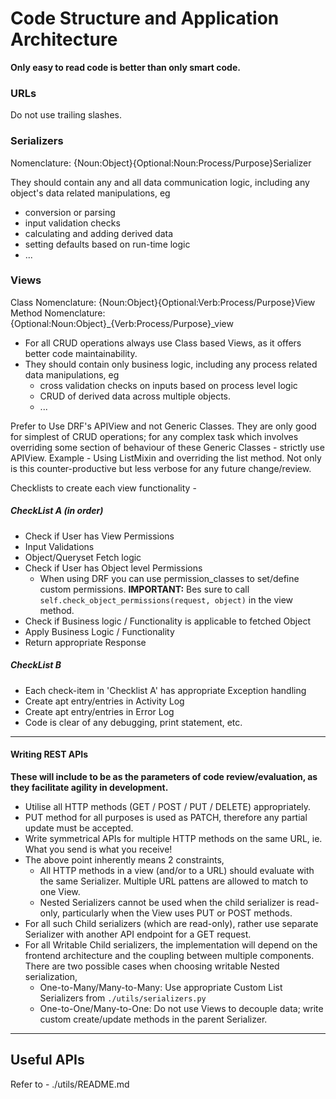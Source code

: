 # Code Structure and Application Architecture

**Only easy to read code is better than only smart code.**

### URLs
Do not use trailing slashes.

### Serializers
Nomenclature: {Noun:Object}{Optional:Noun:Process/Purpose}Serializer
   
They should contain any and all data communication logic, including any object's data related manipulations, eg  
- conversion or parsing
- input validation checks
- calculating and adding derived data
- setting defaults based on run-time logic
- ...

### Views
Class Nomenclature: {Noun:Object}{Optional:Verb:Process/Purpose}View
Method Nomenclature: {Optional:Noun:Object}_{Verb:Process/Purpose}_view

- For all CRUD operations always use Class based Views, as it offers better code maintainability.
- They should contain only business logic, including any process related data manipulations, eg
  - cross validation checks on inputs based on process level logic
  - CRUD of derived data across multiple objects.
  - ...

Prefer to Use DRF's APIView and not Generic Classes. They are only good for simplest of CRUD operations; for any 
complex task which involves overriding some section of behaviour of these Generic Classes - strictly use APIView.
Example - Using ListMixin and overriding the list method. Not only is this counter-productive but less verbose for any
future change/review.

Checklists to create each view functionality -

##### CheckList A (in order)
* Check if User has View Permissions
* Input Validations
* Object/Queryset Fetch logic
* Check if User has Object level Permissions
  - When using DRF you can use permission_classes to set/define custom permissions. **IMPORTANT:** Bes sure to call 
  `self.check_object_permissions(request, object)` in the view method.
* Check if Business logic / Functionality is applicable to fetched Object 
* Apply Business Logic / Functionality
* Return appropriate Response

##### CheckList B
* Each check-item in 'Checklist A' has appropriate Exception handling
* Create apt entry/entries in Activity Log
* Create apt entry/entries in Error Log
* Code is clear of any debugging, print statement, etc.

***
#### Writing REST APIs
**These will include to be as the parameters of code review/evaluation, as they facilitate agility in development.**
* Utilise all HTTP methods (GET / POST / PUT / DELETE) appropriately.
* PUT method for all purposes is used as PATCH, therefore any partial update must be accepted. 
* Write symmetrical APIs for multiple HTTP methods on the same URL, ie. What you send is what you receive!
* The above point inherently means 2 constraints,  
  - All HTTP methods in a view (and/or to a URL) should evaluate with the same Serializer. Multiple URL pattens are 
  allowed to match to one View.
  - Nested Serializers cannot be used when the child serializer is read-only, particularly when the View uses PUT or 
  POST methods.   
* For all such Child serializers (which are read-only), rather use separate Serializer with another API endpoint for a
GET request.
* For all Writable Child serializers, the implementation will depend on the frontend architecture and the coupling 
between multiple components. There are two possible cases when choosing writable Nested serialization, 
  - One-to-Many/Many-to-Many: Use appropriate Custom List Serializers from `./utils/serializers.py`
  - One-to-One/Many-to-One: Do not use Views to decouple data; write custom create/update methods in the parent 
  Serializer.   

***
## Useful APIs
Refer to - ./utils/README.md
